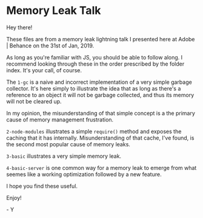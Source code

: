 # Memory Leak Talk

Hey there!

These files are from a memory leak lightning talk
I presented here at Adobe | Behance on the 31st of Jan, 2019.

As long as you're familiar with JS, you should be able to follow along.
I recommend looking through these in the order prescribed by the folder index. It's your call, of course.

The `1-gc` is a naive and incorrect implementation of a very simple garbage collector.
It's here simply to illustrate the idea that as long as there's a reference to an object
it will not be garbage collected, and thus its memory will not be cleared up.

In my opinion, the misunderstanding of that simple concept is a the primary cause of memory management frustration.

`2-node-modules` illustrates a simple `require()` method and exposes the caching
that it has internally. Misunderstanding of that cache, I've found, is the second most
popular cause of memory leaks.

`3-basic` illustrates a very simple memory leak.

`4-basic-server` is one common way for a memory leak to emerge from what seemes
like a working optimization followed by a new feature.

I hope you find these useful.

Enjoy!

\- Y
